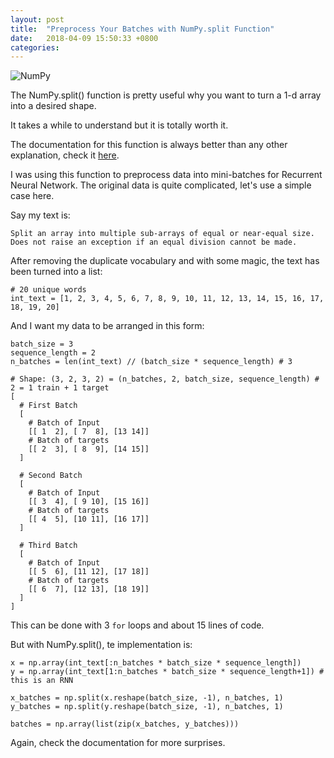 ```yaml
---
layout: post
title:  "Preprocess Your Batches with NumPy.split Function"
date:   2018-04-09 15:50:33 +0800
categories: 
---
```


![NumPy](https://secure.meetupstatic.com/photos/event/b/4/9/3/600_463786227.jpeg)

The NumPy.split() function is pretty useful why you want to turn a 1-d array into a desired shape.

It takes a while to understand but it is totally worth it.

The documentation for this function is always better than any other explanation, check it [here](https://docs.scipy.org/doc/numpy/reference/generated/numpy.split.html).

I was using this function to preprocess data into mini-batches for Recurrent Neural Network. The original data is quite complicated, let's use a simple case here.

Say my text is:
```
Split an array into multiple sub-arrays of equal or near-equal size. Does not raise an exception if an equal division cannot be made.
```

After removing the duplicate vocabulary and with some magic, the text has been turned into a list:
```
# 20 unique words
int_text = [1, 2, 3, 4, 5, 6, 7, 8, 9, 10, 11, 12, 13, 14, 15, 16, 17, 18, 19, 20]
```

And I want my data to be arranged in this form:
```
batch_size = 3
sequence_length = 2
n_batches = len(int_text) // (batch_size * sequence_length) # 3

# Shape: (3, 2, 3, 2) = (n_batches, 2, batch_size, sequence_length) # 2 = 1 train + 1 target
[
  # First Batch
  [
    # Batch of Input
    [[ 1  2], [ 7  8], [13 14]]
    # Batch of targets
    [[ 2  3], [ 8  9], [14 15]]
  ]

  # Second Batch
  [
    # Batch of Input
    [[ 3  4], [ 9 10], [15 16]]
    # Batch of targets
    [[ 4  5], [10 11], [16 17]]
  ]

  # Third Batch
  [
    # Batch of Input
    [[ 5  6], [11 12], [17 18]]
    # Batch of targets
    [[ 6  7], [12 13], [18 19]]
  ]
]
```

This can be done with 3 ```for``` loops and about 15 lines of code.

But with NumPy.split(), te implementation is:
```
x = np.array(int_text[:n_batches * batch_size * sequence_length])
y = np.array(int_text[1:n_batches * batch_size * sequence_length+1]) # this is an RNN

x_batches = np.split(x.reshape(batch_size, -1), n_batches, 1)
y_batches = np.split(y.reshape(batch_size, -1), n_batches, 1)

batches = np.array(list(zip(x_batches, y_batches)))
```

Again, check the documentation for more surprises.